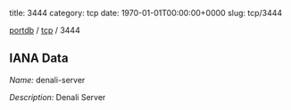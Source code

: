 title: 3444
category: tcp
date: 1970-01-01T00:00:00+0000
slug: tcp/3444

[portdb](/) / [tcp](/category/tcp.html) / 3444


## IANA Data

_Name:_ denali-server

_Description:_ Denali Server

